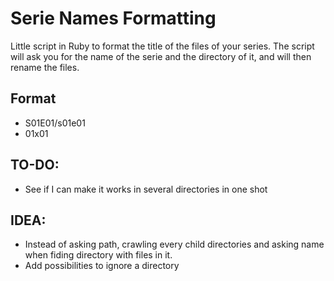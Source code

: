 Serie Names Formatting
======================

Little script in Ruby to format the title of the files of your series.
The script will ask you for the name of the serie and the directory of it, and will then rename the files.

## Format  ##
+ S01E01/s01e01
+ 01x01

## TO-DO: ##
+ See if I can make it works in several directories in one shot

IDEA:
-----

+ Instead of asking path, crawling every child directories and asking name when fiding directory with files in it.
+ Add possibilities to ignore a directory
